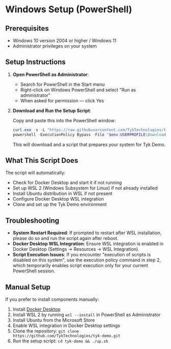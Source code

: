 # Windows Setup (PowerShell)

## Prerequisites

- Windows 10 version 2004 or higher / Windows 11
- Administrator privileges on your system

## Setup Instructions

1. **Open PowerShell as Administrator**:
   - Search for PowerShell in the Start menu
   - Right-click on Windows PowerShell and select "Run as administrator"
   - When asked for permission — click Yes

2. **Download and Run the Setup Script**:

   Copy and paste this into the PowerShell window:

   ```powershell
   curl.exe -s -L "https://raw.githubusercontent.com/TykTechnologies/tyk-demo/windows/windows/Setup-Tyk-Demo.ps1" -o "$env:USERPROFILE\Downloads\Setup-Tyk-Demo.ps1"
   powershell -ExecutionPolicy Bypass -File "$env:USERPROFILE\Downloads\Setup-Tyk-Demo.ps1"
   ```

   This will download and a script that prepares your system for Tyk Demo.


## What This Script Does

The script will automatically:

- Check for Docker Desktop and start it if not running
- Set up WSL 2 (Windows Subsystem for Linux) if not already installed
- Install Ubuntu distribution in WSL if not present
- Configure Docker Desktop WSL integration
- Clone and set up the Tyk Demo environment

## Troubleshooting

- **System Restart Required**: If prompted to restart after WSL installation, please do so and run the script again after reboot.
- **Docker Desktop WSL Integration**: Ensure WSL integration is enabled in Docker Desktop (Settings → Resources → WSL Integration).
- **Script Execution Issues**: If you encounter "execution of scripts is disabled on this system", use the execution policy command in step 2, which temporarily enables script execution only for your current PowerShell session.

## Manual Setup

If you prefer to install components manually:

1. Install [Docker Desktop](https://www.docker.com/products/docker-desktop/)
2. Install WSL 2 by running `wsl --install` in PowerShell as Administrator
3. Install Ubuntu from the Microsoft Store
4. Enable WSL integration in Docker Desktop settings
5. Clone the repository: `git clone https://github.com/TykTechnologies/tyk-demo.git`
6. Run the setup script: `cd tyk-demo && ./up.sh`